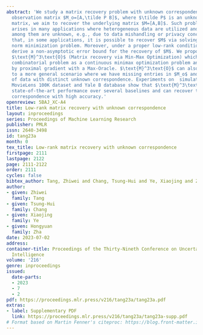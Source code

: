 ```yaml
---
abstract: 'We study a matrix recovery problem with unknown correspondence: given the
  observation matrix $M_o=[A,\tilde P B]$, where $\tilde P$ is an unknown permutation
  matrix, we aim to recover the underlying matrix $M=[A,B]$. Such problem commonly
  arises in many applications where heterogeneous data are utilized and the correspondence
  among them are unknown, e.g., due to data mishandling or privacy concern. We show
  that, in some applications, it is possible to recover $M$ via solving a nuclear
  norm minimization problem. Moreover, under a proper low-rank condition on $M$, we
  derive a non-asymptotic error bound for the recovery of $M$. We propose an algorithm,
  $\text{M}^3\text{O}$ (Matrix recovery via Min-Max Optimization) which recasts this
  combinatorial problem as a continuous minimax optimization problem and solves it
  by proximal gradient with a Max-Oracle. $\text{M}^3\text{O}$ can also be applied
  to a more general scenario where we have missing entries in $M_o$ and multiple groups
  of data with distinct unknown correspondence. Experiments on  simulated data, the
  MovieLens 100K dataset and Yale B database show that $\text{M}^3\text{O}$ achieves
  state-of-the-art performance over several baselines and can recover the ground-truth
  correspondence with high accuracy.'
openreview: 5BAJ_XC-A4
title: Low-rank matrix recovery with unknown correspondence
layout: inproceedings
series: Proceedings of Machine Learning Research
publisher: PMLR
issn: 2640-3498
id: tang23a
month: 0
tex_title: Low-rank matrix recovery with unknown correspondence
firstpage: 2111
lastpage: 2122
page: 2111-2122
order: 2111
cycles: false
bibtex_author: Tang, Zhiwei and Chang, Tsung-Hui and Ye, Xiaojing and Zha, Hongyuan
author:
- given: Zhiwei
  family: Tang
- given: Tsung-Hui
  family: Chang
- given: Xiaojing
  family: Ye
- given: Hongyuan
  family: Zha
date: 2023-07-02
address:
container-title: Proceedings of the Thirty-Nineth Conference on Uncertainty in Artificial
  Intelligence
volume: '216'
genre: inproceedings
issued:
  date-parts:
  - 2023
  - 7
  - 2
pdf: https://proceedings.mlr.press/v216/tang23a/tang23a.pdf
extras:
- label: Supplementary PDF
  link: https://proceedings.mlr.press/v216/tang23a/tang23a-supp.pdf
# Format based on Martin Fenner's citeproc: https://blog.front-matter.io/posts/citeproc-yaml-for-bibliographies/
---
```

